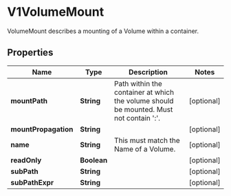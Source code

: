 

# V1VolumeMount

VolumeMount describes a mounting of a Volume within a container.
## Properties

Name | Type | Description | Notes
------------ | ------------- | ------------- | -------------
**mountPath** | **String** | Path within the container at which the volume should be mounted.  Must not contain &#39;:&#39;. |  [optional]
**mountPropagation** | **String** |  |  [optional]
**name** | **String** | This must match the Name of a Volume. |  [optional]
**readOnly** | **Boolean** |  |  [optional]
**subPath** | **String** |  |  [optional]
**subPathExpr** | **String** |  |  [optional]



